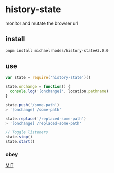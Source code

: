 # history-state
monitor and mutate the browser url

## install
```sh
pnpm install michaelrhodes/history-state#3.0.0
```

## use
```js
var state = require('history-state')()

state.onchange = function() {
  console.log('[onchange]', location.pathname)
}

state.push('/some-path')
> '[onchange] /some-path'

state.replace('/replaced-some-path')
> '[onchange] /replaced-some-path'

// Toggle listeners
state.stop()
state.start()
```

### obey
[MIT](http://opensource.org/licenses/MIT)
